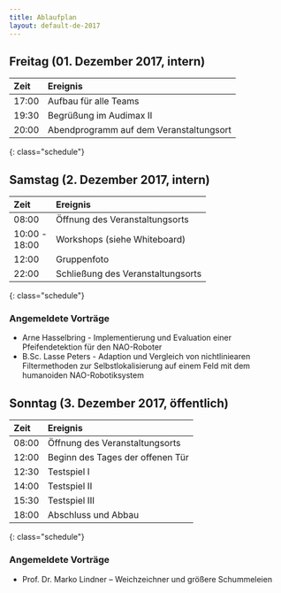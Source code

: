 ```yaml
---
title: Ablaufplan
layout: default-de-2017
---
```


## Freitag (01. Dezember 2017, intern)

| Zeit   | Ereignis                                |
|:-------|:----------------------------------------|
| 17:00  | Aufbau für alle Teams                   |
| 19:30  | Begrüßung im Audimax II                 |
| 20:00  | Abendprogramm auf dem Veranstaltungsort |
{: class="schedule"}

## Samstag (2. Dezember 2017, intern)

| Zeit             | Ereignis                          |
|:-----------------|:----------------------------------|
| 08:00            | Öffnung des Veranstaltungsorts    |
| 10:00 -<br>18:00 | Workshops (siehe Whiteboard)      |
| 12:00            | Gruppenfoto                       |
| 22:00            | Schließung des Veranstaltungsorts |
{: class="schedule"}

### Angemeldete Vorträge

* Arne Hasselbring - Implementierung und Evaluation einer Pfeifendetektion für den NAO-Roboter
* B.Sc. Lasse Peters - Adaption und Vergleich von nichtliniearen Filtermethoden zur Selbstlokalisierung auf einem Feld mit dem humanoiden NAO-Robotiksystem

## Sonntag (3. Dezember 2017, öffentlich)

| Zeit  | Ereignis                                                                             |
|:------|:-------------------------------------------------------------------------------------|
| 08:00 | Öffnung des Veranstaltungsorts                                                       |
| 12:00 | Beginn des Tages der offenen Tür                                                     |
| 12:30 | Testspiel I                                                                          |
| 14:00 | Testspiel II                                                                         |
| 15:30 | Testspiel III                                                                        |
| 18:00 | Abschluss und Abbau                                                                  |
{: class="schedule"}

### Angemeldete Vorträge

* Prof. Dr. Marko Lindner – Weichzeichner und größere Schummeleien
